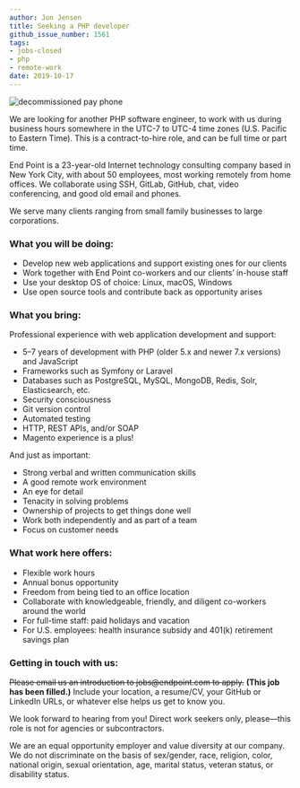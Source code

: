 ```yaml
---
author: Jon Jensen
title: Seeking a PHP developer
github_issue_number: 1561
tags:
- jobs-closed
- php
- remote-work
date: 2019-10-17
---
```


<img src="/blog/2019/10/seeking-php-developer/20190701-164659-crop.jpg" alt="decommissioned pay phone" />

<!-- Photo by Jon Jensen -->

We are looking for another PHP software engineer, to work with us during business hours somewhere in the UTC-7 to UTC-4 time zones (U.S. Pacific to Eastern Time). This is a contract-to-hire role, and can be full time or part time.

End Point is a 23-​year-old Internet technology consulting company based in New York City, with about 50 employees, most working remotely from home offices. We collaborate using SSH, GitLab, GitHub, chat, video conferencing, and good old email and phones.

We serve many clients ranging from small family businesses to large corporations.

### What you will be doing:

- Develop new web applications and support existing ones for our clients
- Work together with End Point co-workers and our clients’ in-house staff 
- Use your desktop OS of choice: Linux, macOS, Windows
- Use open source tools and contribute back as opportunity arises

### What you bring:

Professional experience with web application development and support:

- 5–7 years of development with PHP (older 5.x and newer 7.x versions) and JavaScript
- Frameworks such as Symfony or Laravel
- Databases such as PostgreSQL, MySQL, MongoDB, Redis, Solr, Elasticsearch, etc.
- Security consciousness
- Git version control
- Automated testing
- HTTP, REST APIs, and/or SOAP
- Magento experience is a plus!

And just as important:

- Strong verbal and written communication skills
- A good remote work environment
- An eye for detail
- Tenacity in solving problems
- Ownership of projects to get things done well
- Work both independently and as part of a team
- Focus on customer needs

### What work here offers:

- Flexible work hours
- Annual bonus opportunity
- Freedom from being tied to an office location
- Collaborate with knowledgeable, friendly, and diligent co-workers around the world
- For full-time staff: paid holidays and vacation
- For U.S. employees: health insurance subsidy and 401(k) retirement savings plan

### Getting in touch with us:

~~Please email us an introduction to jobs&#x40;endpoint.com to apply.~~
**(This job has been filled.)**
Include your location, a resume/​CV, your GitHub or LinkedIn URLs, or whatever else helps us get to know you.

We look forward to hearing from you! Direct work seekers only, please—​this role is not for agencies or subcontractors.

We are an equal opportunity employer and value diversity at our company. We do not discriminate on the basis of sex/​gender, race, religion, color, national origin, sexual orientation, age, marital status, veteran status, or disability status.

<script type="application/ld+json">
{
  "@context" : "http://schema.org/",
  "@type" : "JobPosting",
  "title" : "Seeking a PHP developer",
  "description" : "<p>We are looking for another PHP software engineer, to work with us during business hours somewhere in the UTC-7 to UTC-4 time zones (U.S. Pacific to Eastern Time). This is a contract-to-hire role, and can be full time or part time.</p><p>End Point is a 23-​year-old Internet technology consulting company based in New York City, with about 50 employees, most working remotely from home offices. We collaborate using SSH, GitLab, GitHub, chat, video conferencing, and good old email and phones.</p><p>We serve many clients ranging from small family businesses to large corporations.</p><h2>What you will be doing:</h2><ul><li>Develop new web applications and support existing ones for our clients</li><li>Work together with End Point co-workers and our clients’ in-house staff</li><li>Use your desktop OS of choice: Linux, macOS, Windows</li><li>Use open source tools and contribute back as opportunity arises</li></ul><h2>What you bring:</h2><p>Professional experience with web application development and support:</p><ul><li>5–7 years of development with PHP (older 5.x and newer 7.x versions) and JavaScript</li><li>Frameworks such as Symfony or Laravel</li><li>Databases such as PostgreSQL, MySQL, MongoDB, Redis, Solr, Elasticsearch, etc.</li><li>Security consciousness</li><li>Git version control</li><li>Automated testing</li><li>HTTP, REST APIs, and/or SOAP</li><li>Magento experience is a plus!</li></ul><p>And just as important:</p><ul><li>Strong verbal and written communication skills</li><li>A good remote work environment</li><li>An eye for detail</li><li>Tenacity in solving problems</li><li>Ownership of projects to get things done well</li><li>Work both independently and as part of a team</li><li>Focus on customer needs</li></ul><h2>What work here offers:</h2><ul><li>Flexible work hours</li><li>Annual bonus opportunity</li><li>Freedom from being tied to an office location</li><li>Collaborate with knowledgeable, friendly, and diligent co-workers around the world</li><li>For full-time staff: paid holidays and vacation</li><li>For U.S. employees: health insurance subsidy and 401(k) retirement savings plan</li></ul><h2>Get in touch with us:</h2><p>Please email us an introduction to <a href=\"mailto:jobs@endpoint.com\">jobs@endpoint.com</a> to apply. Include your location, a resume/​CV, your GitHub or LinkedIn URLs, or whatever else helps us get to know you.</p><p>We look forward to hearing from you! Direct work seekers only, please—​this role is not for agencies or subcontractors.</p><p>We are an equal opportunity employer and value diversity at our company. We do not discriminate on the basis of sex/​gender, race, religion, color, national origin, sexual orientation, age, marital status, veteran status, or disability status.</p>",
  "identifier": {
    "@type": "PropertyValue",
    "name": "End Point Corporation",
    "value": "php-201910"
  },
  "datePosted" : "2019-10-17",
  "validThrough" : "2019-11-30",
  "employmentType" : ["FULL_TIME", "CONTRACTOR", "PART_TIME"],
  "hiringOrganization" : {
    "@type" : "Organization",
    "name" : "End Point Corporation",
    "sameAs" : "https://www.endpoint.com/blog/2019/10/seeking-php-developer",
    "logo" : "https://www.endpoint.com/images/favicon.ico"
  },
  "jobLocationType": "TELECOMMUTE",
  "applicantLocationRequirements": {
      "@type": "Country",
      "name": ["Canada", "United States", "Mexico"]
  }
}
</script>

